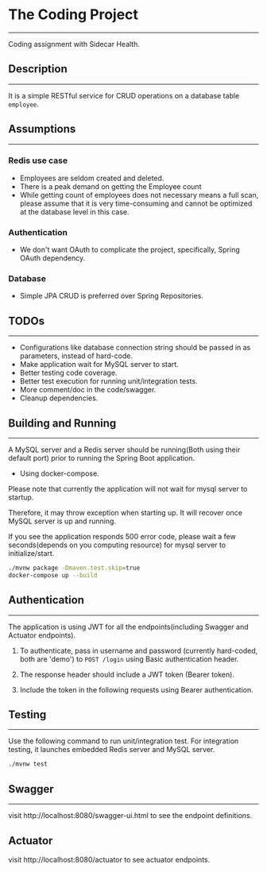 # The Coding Project
---
Coding assignment with Sidecar Health.

## Description
---
It is a simple RESTful service for CRUD operations on a database table `employee`.

## Assumptions
---
### Redis use case
- Employees are seldom created and deleted.
- There is a peak demand on getting the Employee count
- While getting count of employees does not necessary means a full scan, please assume that it is very time-consuming and cannot be optimized at the database level in this case.

### Authentication
- We don't want OAuth to complicate the project, specifically, Spring OAuth dependency.

### Database
- Simple JPA CRUD is preferred over Spring Repositories.

## TODOs
---

- Configurations like database connection string should be passed in as parameters, instead of hard-code.
- Make application wait for MySQL server to start.
- Better testing code coverage.
- Better test execution for running unit/integration tests.
- More comment/doc in the code/swagger.
- Cleanup dependencies.

## Building and Running
---
A MySQL server and a Redis server should be running(Both using their default port) prior to running the Spring Boot application.

- Using docker-compose.

Please note that currently the application will not wait for mysql server to startup.

Therefore, it may throw exception when starting up. It will recover once MySQL server is up and running.

If you see the application responds 500 error code, please wait a few seconds(depends on you computing resource) for mysql server to initialize/start.
```bash
./mvnw package -Dmaven.test.skip=true 
docker-compose up --build
```

## Authentication
---
The application is using JWT for all the endpoints(including Swagger and Actuator endpoints).

1. To authenticate, pass in username and password (currently hard-coded, both are 'demo') to ```POST /login``` using Basic authentication header.

2. The response header should include a JWT token (Bearer token).

3. Include the token in the following requests using Bearer authentication.

## Testing
---
Use the following command to run unit/integration test.
For integration testing, it launches embedded Redis server and MySQL server.
```bash
./mvnw test
```

## Swagger
---
visit http://localhost:8080/swagger-ui.html to see the endpoint definitions.

## Actuator
visit http://localhost:8080/actuator to see actuator endpoints.
